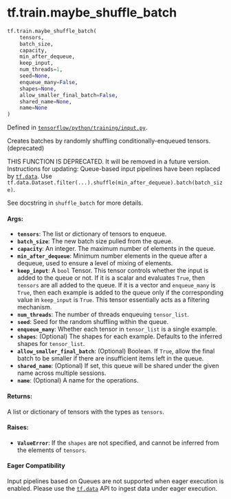 <div itemscope itemtype="http://developers.google.com/ReferenceObject">
<meta itemprop="name" content="tf.train.maybe_shuffle_batch" />
<meta itemprop="path" content="Stable" />
</div>

# tf.train.maybe_shuffle_batch

``` python
tf.train.maybe_shuffle_batch(
    tensors,
    batch_size,
    capacity,
    min_after_dequeue,
    keep_input,
    num_threads=1,
    seed=None,
    enqueue_many=False,
    shapes=None,
    allow_smaller_final_batch=False,
    shared_name=None,
    name=None
)
```



Defined in [`tensorflow/python/training/input.py`](/code/stable/tensorflow/python/training/input.py).

Creates batches by randomly shuffling conditionally-enqueued tensors. (deprecated)

THIS FUNCTION IS DEPRECATED. It will be removed in a future version.
Instructions for updating:
Queue-based input pipelines have been replaced by <a href="../../tf/data.md"><code>tf.data</code></a>. Use `tf.data.Dataset.filter(...).shuffle(min_after_dequeue).batch(batch_size)`.

See docstring in `shuffle_batch` for more details.

#### Args:

* <b>`tensors`</b>: The list or dictionary of tensors to enqueue.
* <b>`batch_size`</b>: The new batch size pulled from the queue.
* <b>`capacity`</b>: An integer. The maximum number of elements in the queue.
* <b>`min_after_dequeue`</b>: Minimum number elements in the queue after a
    dequeue, used to ensure a level of mixing of elements.
* <b>`keep_input`</b>: A `bool` Tensor.  This tensor controls whether the input is
    added to the queue or not.  If it is a scalar and evaluates `True`, then
    `tensors` are all added to the queue. If it is a vector and `enqueue_many`
    is `True`, then each example is added to the queue only if the
    corresponding value in `keep_input` is `True`. This tensor essentially
    acts as a filtering mechanism.
* <b>`num_threads`</b>: The number of threads enqueuing `tensor_list`.
* <b>`seed`</b>: Seed for the random shuffling within the queue.
* <b>`enqueue_many`</b>: Whether each tensor in `tensor_list` is a single example.
* <b>`shapes`</b>: (Optional) The shapes for each example.  Defaults to the
    inferred shapes for `tensor_list`.
* <b>`allow_smaller_final_batch`</b>: (Optional) Boolean. If `True`, allow the final
    batch to be smaller if there are insufficient items left in the queue.
* <b>`shared_name`</b>: (Optional) If set, this queue will be shared under the given
    name across multiple sessions.
* <b>`name`</b>: (Optional) A name for the operations.


#### Returns:

A list or dictionary of tensors with the types as `tensors`.


#### Raises:

* <b>`ValueError`</b>: If the `shapes` are not specified, and cannot be
    inferred from the elements of `tensors`.



#### Eager Compatibility
Input pipelines based on Queues are not supported when eager execution is
enabled. Please use the <a href="../../tf/data.md"><code>tf.data</code></a> API to ingest data under eager execution.

